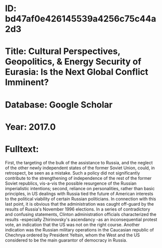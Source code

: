 # ID: bd47af0e426145539a4256c75c44a2d3
# Title: Cultural Perspectives, Geopolitics, & Energy Security of Eurasia: Is the Next Global Conflict Imminent?
# Database: Google Scholar
# Year: 2017.0
# Fulltext:
First, the targeting of the bulk of the assistance to Russia, and the neglect of the other newly independent states of the former Soviet Union, could, in retrospect, be seen as a mistake.
Such a policy did not significantly contribute to the strengthening of independence of the rest of the former Soviet republics, vis-a-vis the possible resurgence of the Russian imperialistic intentions; second, reliance on personalities, rather than basic principles, in US dealings with Russia tied the future of American interests to the political viability of certain Russian politicians.
In connection with this last point, it is obvious that the administration was caught off-guard by the results of Russia's November 1996 elections.
In a series of contradictory and confusing statements, Clinton administration officials characterized the results -especially Zhirinovsky's ascendancy -as an inconsequential protest vote, an indication that the US was not on the right course.
Another indication was the Russian military operations in the Caucasian republic of Chechnya ordered by President Yeltsin, whom the West and the US considered to be the main guarantor of democracy in Russia.